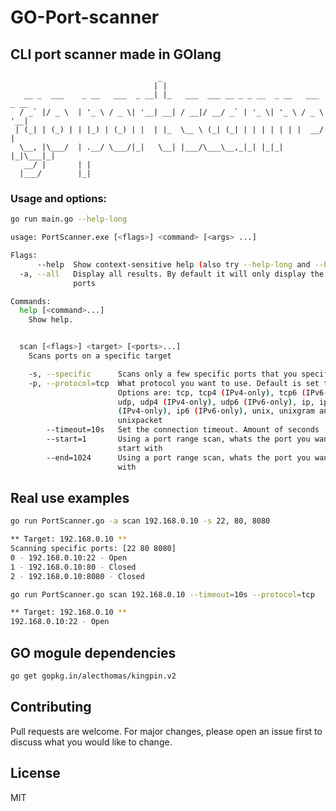 # GO-Port-scanner

## CLI port scanner made in GOlang

```
                                 _
                                | |
   __ _  ___    _ __   ___  _ __| |_   ___  ___ __ _ _ __  _ __   ___ _ __
  / _` |/ _ \  | '_ \ / _ \| '__| __| / __|/ __/ _` | '_ \| '_ \ / _ \ '__|
 | (_| | (_) | | |_) | (_) | |  | |_  \__ \ (_| (_| | | | | | | |  __/ |
  \__, |\___/  | .__/ \___/|_|   \__| |___/\___\__,_|_| |_|_| |_|\___|_|
   __/ |       | |
  |___/        |_|

```

### Usage and options:

```bash
go run main.go --help-long

usage: PortScanner.exe [<flags>] <command> [<args> ...]

Flags:
      --help  Show context-sensitive help (also try --help-long and --help-man).
  -a, --all   Display all results. By default it will only display the open
              ports

Commands:
  help [<command>...]
    Show help.


  scan [<flags>] <target> [<ports>...]
    Scans ports on a specific target

    -s, --specific      Scans only a few specific ports that you specifed
    -p, --protocol=tcp  What protocol you want to use. Default is set to tcp.
                        Options are: tcp, tcp4 (IPv4-only), tcp6 (IPv6-only),
                        udp, udp4 (IPv4-only), udp6 (IPv6-only), ip, ip4
                        (IPv4-only), ip6 (IPv6-only), unix, unixgram and
                        unixpacket
        --timeout=10s   Set the connection timeout. Amount of seconds
        --start=1       Using a port range scan, whats the port you want to
                        start with
        --end=1024      Using a port range scan, whats the port you want to end
                        with
```

## Real use examples

```bash
go run PortScanner.go -a scan 192.168.0.10 -s 22, 80, 8080

** Target: 192.168.0.10 **
Scanning specific ports: [22 80 8080]
0 - 192.168.0.10:22 - Open
1 - 192.168.0.10:80 - Closed
2 - 192.168.0.10:8080 - Closed
```

```bash
go run PortScanner.go scan 192.168.0.10 --timeout=10s --protocol=tcp

** Target: 192.168.0.10 **
192.168.0.10:22 - Open
```

## GO mogule dependencies

```bash
go get gopkg.in/alecthomas/kingpin.v2
```

## Contributing

Pull requests are welcome. For major changes, please open an issue first to discuss what you would like to change.

## License

MIT
